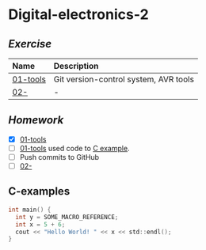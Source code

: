 # Digital-electronics-2

## _Exercise_

| **Name** | **Description** |
| :-- | :-- |
| [01-tools](/Labs/01-tools) | Git version-control system, AVR tools|
| [02-](/Labs/) | -|

## _Homework_
- [x] [01-tools](/Labs/01-tools) 
- [ ] [01-tools](/Labs/01-tools) used code to [C example](#c-examples).
- [ ] Push commits to GitHub
- [ ] [02-](/Labs/)

## C-examples

```c
int main() {
  int y = SOME_MACRO_REFERENCE;
  int x = 5 + 6;
  cout << "Hello World! " << x << std::endl();
}
```
